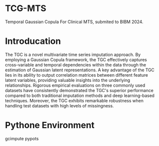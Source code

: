 # TCG-MTS
Temporal Gaussian Copula For Clinical MTS, submited to BIBM 2024.
# Introducation
The TGC is a novel multivariate time series imputation approach. By employing a Gaussian Copula framework, the TGC effectively captures cross-variable and temporal dependencies within the data through the estimation of Gaussian latent representations. A key advantage of the TGC lies in its ability to output correlation matrices between different feature latent variables, providing valuable insights into the underlying relationships. Rigorous empirical evaluations on three commonly used datasets have consistently demonstrated the TGC's superior performance compared to both traditional imputation methods and deep learning-based techniques. Moreover, the TGC exhibits remarkable robustness when handling test datasets with high levels of missingness.
# Pythone Environment
gcimpute
pypots
